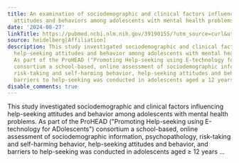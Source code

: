 ```yaml
---
title: An examination of sociodemographic and clinical factors influencing help-seeking
  attitudes and behaviors among adolescents with mental health problems
date: '2024-08-27'
linkTitle: https://pubmed.ncbi.nlm.nih.gov/39190155/?utm_source=curl&utm_medium=rss&utm_campaign=pubmed-2&utm_content=1FakS-2QOkCT8HsMOQP1bCRQ4YzyumYOmxmF0moLsQ3dFB1E9V&fc=20220326224207&ff=20240827181517&v=2.18.0.post9+e462414
source: heidelberg[Affiliation]
description: This study investigated sociodemographic and clinical factors influencing
  help-seeking attitudes and behavior among adolescents with mental health problems.
  As part of the ProHEAD ("Promoting Help-seeking using E-technology for ADolescents")
  consortium a school-based, online assessment of sociodemographic information, psychopathology,
  risk-taking and self-harming behavior, help-seeking attitudes and behavior, and
  barriers to help-seeking was conducted in adolescents aged ≥ 12 years ...
disable_comments: true
---
```

This study investigated sociodemographic and clinical factors influencing help-seeking attitudes and behavior among adolescents with mental health problems. As part of the ProHEAD ("Promoting Help-seeking using E-technology for ADolescents") consortium a school-based, online assessment of sociodemographic information, psychopathology, risk-taking and self-harming behavior, help-seeking attitudes and behavior, and barriers to help-seeking was conducted in adolescents aged ≥ 12 years ...